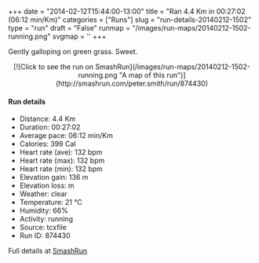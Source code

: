 +++
date = "2014-02-12T15:44:00-13:00"
title = "Ran 4.4 Km in 00:27:02 (06:12 min/Km)"
categories = ["Runs"]
slug = "run-details-20140212-1502"
type = "run"
draft = "False"
runmap = "/images/run-maps/20140212-1502-running.png"
svgmap = '<polyline points="0 52, 6 46, 15 48, 19 45, 25 34, 40 41, 46 46, 47 46, 63 49, 66 54, 81 43, 87 41, 96 41, 100 51, 95 60, 84 66, 80 66, 62 50, 61 49, 45 45, 24 33, 15 48, 14 48, 5 46, 2 51">'
+++

Gently galloping on green grass. Sweet. 



<!--more-->

<center>
[![Click to see the run on SmashRun](/images/run-maps/20140212-1502-running.png "A map of this run")](http://smashrun.com/peter.smith/run/874430)
</center>

#### Run details

* Distance: 4.4 Km
* Duration: 00:27:02
* Average pace: 06:12 min/Km
* Calories: 399 Cal
* Heart rate (ave): 132 bpm
* Heart rate (max): 132 bpm
* Heart rate (min): 132 bpm
* Elevation gain: 136 m
* Elevation loss:  m
* Weather: clear
* Temperature: 21 &deg;C
* Humidity: 66%
* Activity: running
* Source: tcxfile
* Run ID: 874430

Full details at [SmashRun](http://smashrun.com/peter.smith/run/874430)